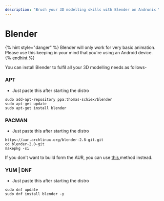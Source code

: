 ```yaml
---
description: "Brush your 3D modelling skills with Blender on Andronix \U0001F4FD"
---
```


# Blender

{% hint style="danger" %}
Blender will only work for very basic animation. Please use this keeping in your mind that you're using an Android device.
{% endhint %}

You can install Blender to fulfil all your 3D modelling needs as follows-

### APT

* Just paste this after starting the distro

```text
sudo add-apt-repository ppa:thomas-schiex/blender
sudo apt-get update
sudo apt-get install blender
```

### PACMAN

* Just paste this after starting the distro

```text
https://aur.archlinux.org/blender-2.8-git.git
cd blender-2.8-git
makepkg -si
```

If you don't want to build form the AUR, you can use [this ](https://gist.github.com/imprakharshukla/280de1a64c527775025836c15620e6cb)method instead.

### YUM \| DNF

* Just paste this after starting the distro

```text
sudo dnf update
sudo dnf install blender -y
```

